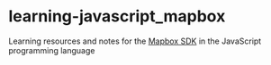 # learning-javascript_mapbox

Learning resources and notes for the [Mapbox SDK](https://github.com/mapbox/mapbox-sdk-js) in the JavaScript programming language
